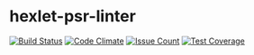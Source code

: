 # hexlet-psr-linter

[![Build Status](https://travis-ci.org/dmDen/hexlet-psr-linter.svg?branch=master)](https://travis-ci.org/dmDen/hexlet-psr-linter)
[![Code Climate](https://codeclimate.com/github/dmDen/hexlet-psr-linter/badges/gpa.svg)](https://codeclimate.com/github/dmDen/hexlet-psr-linter)
[![Issue Count](https://codeclimate.com/github/dmDen/hexlet-psr-linter/badges/issue_count.svg)](https://codeclimate.com/github/dmDen/hexlet-psr-linter)
[![Test Coverage](https://codeclimate.com/github/dmDen/hexlet-psr-linter/badges/coverage.svg)](https://codeclimate.com/github/dmDen/hexlet-psr-linter/coverage)